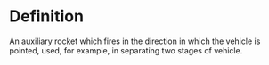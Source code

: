 # Definition

An auxiliary rocket which fires in the direction in which the vehicle is
pointed, used, for example, in separating two stages of vehicle.
